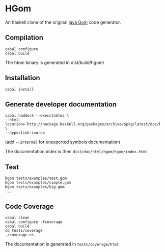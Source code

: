 HGom
====

An haskell clone of the original [java Gom](http://tom.loria.fr) code generator.

Compilation
-----------

    cabal configure
    cabal build

The htom binary is generated in dist/build/hgom/

Installation
------------

    cabal install

Generate developer documentation
--------------------------------

    cabal haddock --executables \
    --html-location='http://hackage.haskell.org/packages/archive/$pkg/latest/doc/html' \
    --hyperlink-source 

(add `--internal` for unexported symbols documentation)

The documentation index is then `dist/doc/html/hgom/hgom/index.html`

Test
----

    hgom tests/examples/test.gom
    hgom tests/examples/simple.gom
    hgom tests/examples/big.gom
    ...

Code Coverage
-------------

    cabal clean
    cabal configure -fcoverage
    cabal build
    cd tests/coverage
    ./coverage.sh

The documentation is generated in `tests/coverage/html`
